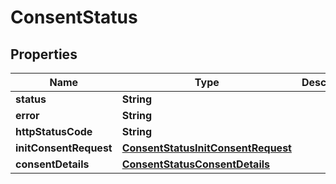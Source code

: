 

# ConsentStatus


## Properties

| Name | Type | Description | Notes |
|------------ | ------------- | ------------- | -------------|
|**status** | **String** |  |  [optional] |
|**error** | **String** |  |  [optional] |
|**httpStatusCode** | **String** |  |  [optional] |
|**initConsentRequest** | [**ConsentStatusInitConsentRequest**](ConsentStatusInitConsentRequest.md) |  |  [optional] |
|**consentDetails** | [**ConsentStatusConsentDetails**](ConsentStatusConsentDetails.md) |  |  [optional] |



